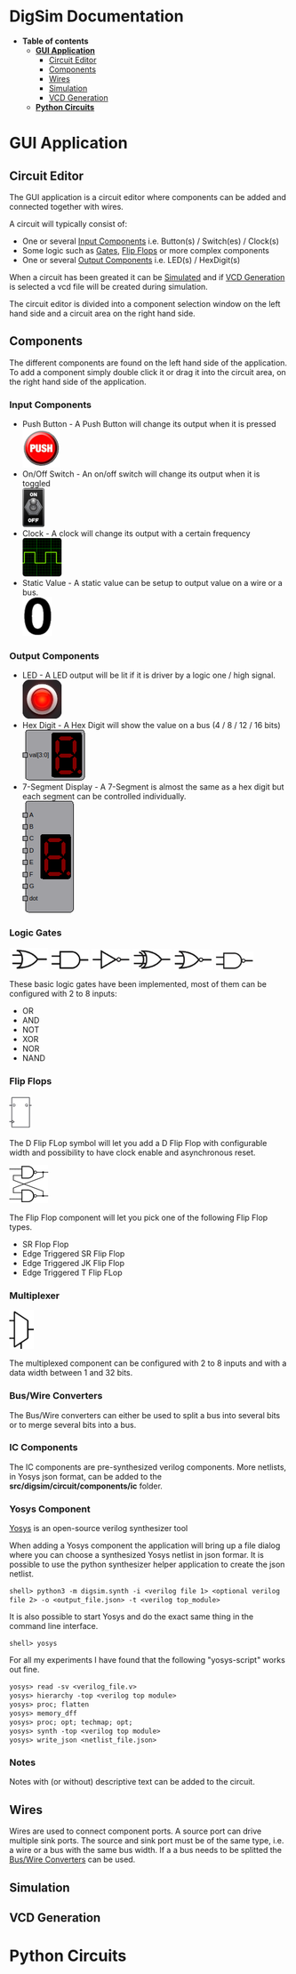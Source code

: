 # DigSim Documentation

* **Table of contents**
  * **[GUI Application](#gui-application)**
    * [Circuit Editor](#circut-editor)
    * [Components](#components)
    * [Wires](#wires)
    * [Simulation](#simulation)
    * [VCD Generation](#vcd-generation)
  * **[Python Circuits](#python-circuits)**

# GUI Application

## Circuit Editor

The GUI application is a circuit editor where components can be added and connected together with wires.

A circuit will typically consist of:
 * One or several [Input Components](#input-components) i.e. Button(s) / Switch(es) / Clock(s)
 * Some logic such as [Gates](#logic-gates), [Flip Flops](#flip-flops) or more complex components
 * One or several [Output Components](#output-components) i.e. LED(s) / HexDigit(s) 

When a circuit has been greated it can be [Simulated](#simulation) and if [VCD Generation](#vcd-generation) 
is selected a vcd file will be created during simulation. 

The circuit editor is divided into a component selection window on the left hand side and a circuit area on the right hand side.

## Components

The different components are found on the left hand side of the application. 
To add a component simply double click it or drag it into the circuit area, on the right hand side of the application.

### Input Components

 * Push Button - A Push Button will change its output when it is pressed
   <br/><img alt="Button" src="../src/digsim/app/gui_objects/images/PB.png"/> 
 * On/Off Switch - An on/off switch will change its output when it is toggled
   <br/><img alt="Switch" src="../src/digsim/app/gui_objects/images/Switch_ON.png"/>
 * Clock - A clock will change its output with a certain frequency
   <br/><img alt="Clock" src="../src/digsim/app/gui_objects/images/Clock.png"/>
 * Static Value - A static value can be setup to output value on a wire or a bus.
   <br/><img alt="Static Value" src="../src/digsim/app/gui_objects/images/ZERO.png"/>

### Output Components

* LED - A LED output will be lit if it is driver by a logic one / high signal.
  <br/><img alt="LED" src="../src/digsim/app/gui_objects/images/LED_ON.png"/>
* Hex Digit - A Hex Digit will show the value on a bus (4 / 8 / 12 / 16 bits)
  <br/><img alt="HexDigit" src="images/HexDigit.png"/>
* 7-Segment Display - A 7-Segment is almost the same as a hex digit but each segment can be controlled individually. 
  <br/><img alt="7-Segment" src="images/SevenSegment.png"/>

### Logic Gates

<p float="left">
<img alt="OR" src="../src/digsim/app/gui_objects/images/OR.png"/>
<img alt="AND" src="../src/digsim/app/gui_objects/images/AND.png"/>
<img alt="NOT" src="../src/digsim/app/gui_objects/images/NOT.png"/>
<img alt="XOR" src="../src/digsim/app/gui_objects/images/XOR.png"/>
<img alt="NOR" src="../src/digsim/app/gui_objects/images/NOR.png"/>
<img alt="NAND" src="../src/digsim/app/gui_objects/images/NAND.png"/>
<p/>

These basic logic gates have been implemented, most of them can be configured with 2 to 8 inputs:
  * OR
  * AND
  * NOT
  * XOR
  * NOR
  * NAND
 
### Flip Flops

<p float="left">
<img alt="DFF" src="../src/digsim/app/gui_objects/images/DFF.png"/>
</p>

The D Flip FLop symbol will let you add a D Flip Flop with configurable width and possibility to have clock enable and asynchronous reset.

<p float="left">
<img alt="FlipFLop" src="../src/digsim/app/gui_objects/images/FlipFlop.png"/>
</p>

The Flip Flop component will let you pick one of the following Flip Flop types.

  * SR Flop Flop
  * Edge Triggered SR Flip Flop
  * Edge Triggered JK Flip Flop
  * Edge Triggered T Flip FLop

### Multiplexer

<p float="left">
<img alt="Multiplexer" src="../src/digsim/app/gui_objects/images/MUX.png"/>
</p>

The multiplexed component can be configured with 2 to 8 inputs and with a data width between 1 and 32 bits.

### Bus/Wire Converters

The Bus/Wire converters can either be used to split a bus into several bits or to merge several bits into a bus.

### IC Components

The IC components are pre-synthesized verilog components. More netlists, in Yosys json format,
can be added to the **src/digsim/circuit/components/ic** folder.

### Yosys Component

[Yosys](https://github.com/YosysHQ/yosys) is an open-source verilog synthesizer tool 

When adding a Yosys component the application will bring up a file dialog where you can choose a synthesized Yosys netlist in json formar.
It is possible to use the python synthesizer helper application to create the json netlist.  
```
shell> python3 -m digsim.synth -i <verilog file 1> <optional verilog file 2> -o <output_file.json> -t <verilog top_module>
```

It is also possible to start Yosys and do the exact same thing in the command line interface.

```
shell> yosys
```

For all my experiments I have found that the following "yosys-script" works out fine. 

```
yosys> read -sv <verilog_file.v>
yosys> hierarchy -top <verilog top module>
yosys> proc; flatten
yosys> memory_dff
yosys> proc; opt; techmap; opt;
yosys> synth -top <verilog top module>
yosys> write_json <netlist_file.json>
```

### Notes

Notes with (or without) descriptive text can be added to the circuit.

## Wires

Wires are used to connect component ports. A source port can drive multiple sink ports. The source and sink port must be of the same type, i.e. a wire or a bus with the same bus width. If a a bus needs to be splitted the [Bus/Wire Converters](#buswire-converters) can be used.    

## Simulation

## VCD Generation

# Python Circuits

